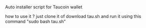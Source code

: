 Auto installer script for Taucoin wallet 
 
how to use it ?
just clone it of download tau.sh and run it using this command "sudo bash tau.sh"
